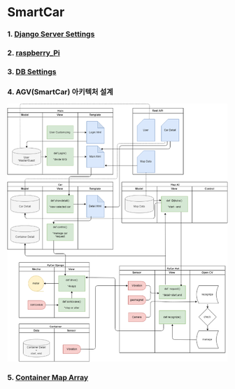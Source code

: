 # SmartCar

### 1. [Django Server Settings](./wiki/Django_Server_Settings.md)

### 2. [raspberry_Pi](./wiki/raspberry_Pi.md)

### 3. [DB Settings](./wiki/DB_Settings.md) 

### 4. AGV(SmartCar) 아키텍처 설계

![AGV](./wiki/AGV.png)

### 5. [Container Map Array](./wiki/Container_Map_Array.md)



